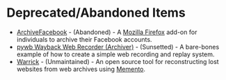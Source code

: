 # Deprecated/Abandoned Items

* [ArchiveFacebook](https://addons.mozilla.org/en-US/firefox/addon/archivefacebook/) - (Abandoned) - A [Mozilla Firefox](https://www.mozilla.org/en-US/firefox/new/) add-on for individuals to archive their Facebook accounts.
* [pywb Wayback Web Recorder (Archiver)](https://github.com/ikreymer/pywb-webrecorder) - (Sunsetted) - A bare-bones example of how to create a simple web recording and replay system.
* [Warrick](https://github.com/oduwsdl/warrick) - (Unmaintained) - An open source tool for reconstructing lost websites from web archives using [Memento](http://mementoweb.org/).
